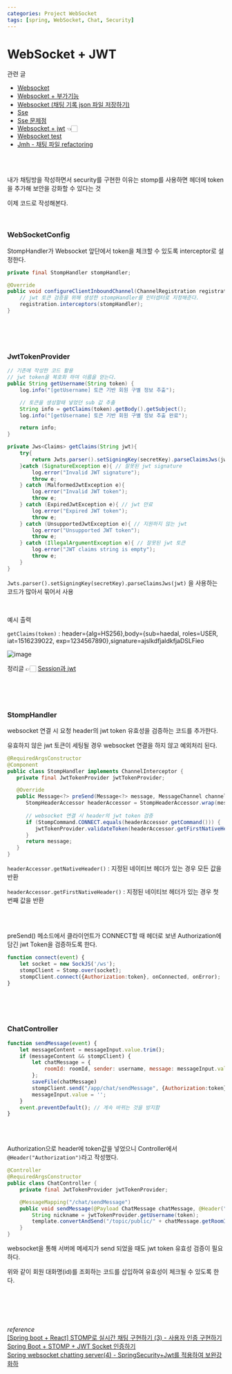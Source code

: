 ```yaml
---
categories: Project WebSocket
tags: [spring, WebSocket, Chat, Security]
---
```


# WebSocket + JWT
관련 글          
- [Websocket](https://haedal-uni.github.io/posts/WebSocket/)                                    
- [Websocket + 부가기능](https://haedal-uni.github.io/posts/WebSocket-+%EB%B6%80%EA%B0%80%EA%B8%B0%EB%8A%A5/)                            
- [Websocket (채팅 기록 json 파일 저장하기)](https://haedal-uni.github.io/posts/WebSocket(%EC%B1%84%ED%8C%85-%EA%B8%B0%EB%A1%9D-Json-%ED%8C%8C%EC%9D%BC-%EC%A0%80%EC%9E%A5%ED%95%98%EA%B8%B0)/)                               
- [Sse](https://haedal-uni.github.io/posts/SSE/)                      
- [Sse 문제점](https://haedal-uni.github.io/posts/SSE-%EB%AC%B8%EC%A0%9C%EC%A0%90/)                        
- [Websocket + jwt](https://haedal-uni.github.io/posts/WebSocket-+-JWT/) 👈🏻                          
- [Websocket test](https://haedal-uni.github.io/posts/WebSocket-Test/)                        
- [Jmh - 채팅 파일 refactoring](https://haedal-uni.github.io/posts/JMH/)           

<br><br> 

내가 채팅방을 작성하면서 security를 구현한 이유는 stomp를 사용하면 헤더에 token을 추가해 보안을 강화할 수 있다는 것

이제 코드로 작성해본다.

<br>

### WebSocketConfig
StompHandler가 Websocket 앞단에서 token을 체크할 수 있도록 interceptor로 설정한다.
```java
private final StompHandler stompHandler;

@Override
public void configureClientInboundChannel(ChannelRegistration registration){
    // jwt 토큰 검증을 위해 생성한 stompHandler를 인터셉터로 지정해준다.
    registration.interceptors(stompHandler);
}
```
<br><br><br>

### JwtTokenProvider
```java
// 기존에 작성한 코드 활용
// jwt token을 복호화 하여 이름을 얻는다.
public String getUsername(String token) {
    log.info("[getUsername] 토큰 기반 회원 구별 정보 추출");

    // 토큰을 생성할때 넣었던 sub 값 추출
    String info = getClaims(token).getBody().getSubject();
    log.info("[getUsername] 토큰 기반 회원 구별 정보 추출 완료");

    return info;
}

private Jws<Claims> getClaims(String jwt){
    try{
        return Jwts.parser().setSigningKey(secretKey).parseClaimsJws(jwt);
    }catch (SignatureException e){ // 잘못된 jwt signature
        log.error("Invalid JWT signature");
        throw e;
    } catch (MalformedJwtException e){
        log.error("Invalid JWT token");
        throw e;
    } catch (ExpiredJwtException e){ // jwt 만료
        log.error("Expired JWT token");
        throw e;
    } catch (UnsupportedJwtException e){ // 지원하지 않는 jwt
        log.error("Unsupported JWT token");
        throw e;
    } catch (IllegalArgumentException e){ // 잘못된 jwt 토큰
        log.error("JWT claims string is empty");
        throw e;
    }
}
```
`Jwts.parser().setSigningKey(secretKey).parseClaimsJws(jwt)` 을 사용하는 코드가 많아서 묶어서 사용

<br>

예시 출력

`getClaims(token)` : header={alg=HS256},body={sub=haedal, roles=USER, iat=1516239022, exp=1234567890},signature=ajslkdfjaldkfjaDSLFieo

![image](https://user-images.githubusercontent.com/74857364/224392770-dd5f8550-e18c-45f0-ba73-d7b4ffa46d24.png)

정리글 👉🏻 [Session과 jwt](https://haedal-uni.github.io/posts/Session%EA%B3%BC-JWT/)

<br><br><br>

### StompHandler
websocket 연결 시 요청 header의 jwt token 유효성을 검증하는 코드를 추가한다.

유효하지 않은 jwt 토큰이 세팅될 경우 websocket 연결을 하지 않고 예외처리 된다.

```java
@RequiredArgsConstructor
@Component
public class StompHandler implements ChannelInterceptor {
   private final JwtTokenProvider jwtTokenProvider;

   @Override
   public Message<?> preSend(Message<?> message, MessageChannel channel) {
      StompHeaderAccessor headerAccessor = StompHeaderAccessor.wrap(message);
    
      // websocket 연결 시 header의 jwt token 검증
      if (StompCommand.CONNECT.equals(headerAccessor.getCommand())) {
         jwtTokenProvider.validateToken(headerAccessor.getFirstNativeHeader("Authorization"));
      }
      return message;
   }
}
```
`headerAccessor.getNativeHeader()` : 지정된 네이티브 헤더가 있는 경우 모든 값을 반환

`headerAccessor.getFirstNativeHeader()` : 지정된 네이티브 헤더가 있는 경우 첫 번째 값을 반환

<br><br>

preSend() 메소드에서 클라이언트가 CONNECT할 때 헤더로 보낸 Authorization에 담긴 jwt Token을 검증하도록 한다.
```js
function connect(event) {
    let socket = new SockJS('/ws');
    stompClient = Stomp.over(socket);
    stompClient.connect({Authorization:token}, onConnected, onError);
}

```

<br><br><br>

### ChatController

```js
function sendMessage(event) {
    let messageContent = messageInput.value.trim();
    if (messageContent && stompClient) {
        let chatMessage = {
            roomId: roomId, sender: username, message: messageInput.value, type: 'TALK'
        };
        saveFile(chatMessage)
        stompClient.send("/app/chat/sendMessage", {Authorization:token}, JSON.stringify(chatMessage));
        messageInput.value = '';
    }
    event.preventDefault(); // 계속 바뀌는 것을 방지함
}
```

<br><br>

Authorization으로 header에 token값을 넣었으니 Controller에서 `@Header("Authorization")`라고 작성했다.   
```java
@Controller
@RequiredArgsConstructor
public class ChatController {
    private final JwtTokenProvider jwtTokenProvider;

    @MessageMapping("/chat/sendMessage")
    public void sendMessage(@Payload ChatMessage chatMessage, @Header("Authorization") String token) {
        String nickname = jwtTokenProvider.getUsername(token);
        template.convertAndSend("/topic/public/" + chatMessage.getRoomId(), chatMessage);
    }
}  
```
websocket을 통해 서버에 메세지가 send 되었을 때도 jwt token 유효성 검증이 필요하다.

위와 같이 회원 대화명(id)를 조회하는 코드를 삽입하여 유효성이 체크될 수 있도록 한다.   
    

<br><br><br><br>

*reference*          
[[Spring boot + React] STOMP로 실시간 채팅 구현하기 (3) - 사용자 인증 구현하기](https://velog.io/@dldmswjd322/Spring-boot-React-STOMP%EB%A1%9C-%EC%8B%A4%EC%8B%9C%EA%B0%84-%EC%B1%84%ED%8C%85-%EA%B5%AC%ED%98%84%ED%95%98%EA%B8%B0-3-%EC%82%AC%EC%9A%A9%EC%9E%90-%EC%9D%B8%EC%A6%9D-%EA%B5%AC%ED%98%84%ED%95%98%EA%B8%B0)               
[Spring Boot + STOMP + JWT Socket 인증하기](https://velog.io/@tlatldms/Spring-Boot-STOMP-JWT-Socket-%EC%9D%B8%EC%A6%9D%ED%95%98%EA%B8%B0)                           
[Spring websocket chatting server(4) - SpringSecurity+Jwt를 적용하여 보완강화하](https://www.daddyprogrammer.org/post/5072/spring-websocket-chatting-server-spring-security-jwt/)               

